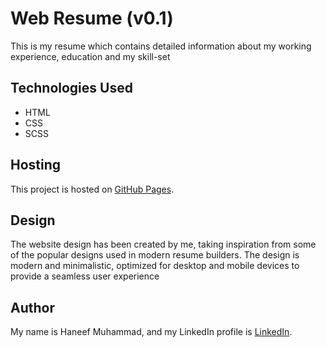 # Web Resume (v0.1)

This is my resume which contains detailed information about my working experience, education and my skill-set

## Technologies Used

- HTML
- CSS
- SCSS

## Hosting

This project is hosted on [GitHub Pages](https://haneefmhmmd.github.io/resume-v0.1/).

## Design

The website design has been created by me, taking inspiration from some of the popular designs used in modern resume builders. The design is modern and minimalistic, optimized for desktop and mobile devices to provide a seamless user experience

## Author

My name is Haneef Muhammad, and my LinkedIn profile is [LinkedIn](https://www.linkedin.com/in/haneefmhmmd/).
